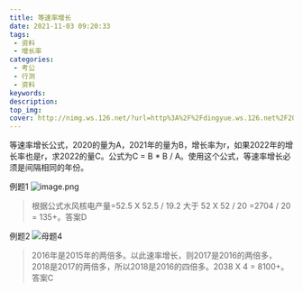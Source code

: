 ```yaml
---
title: 等速率增长
date: 2021-11-03 09:20:33
tags:
 - 资料
 - 增长率
categories:
 - 考公
 - 行测
 - 资料
keywords:
description:
top_img:
cover: http://nimg.ws.126.net/?url=http%3A%2F%2Fdingyue.ws.126.net%2F2021%2F1018%2Fe4d107e8j00r14rgf0046c000xc00pfc.jpg&thumbnail=650x2147483647&quality=80&type=jpg
---
```

等速率增长公式，2020的量为A，2021年的量为B，增长率为r，如果2022年的增长率也是r，求2022的量C。公式为C = B * B / A。使用这个公式，等速率增长必须是间隔相同的年份。

例题1
![image.png](http://tva1.sinaimg.cn/large/005SoUZ5ly1gw22y7u71wj30kw0cgjva.jpg)

> 根据公式水风核电产量=52.5 X 52.5 / 19.2 大于 52 X 52 / 20 =2704 / 20 = 135+。答案D 

例题2
![母题4](http://tva1.sinaimg.cn/large/005SoUZ5ly1gw22hnh36aj30ji09btca.jpg)

> 2016年是2015年的两倍多。以此速率增长，则2017是2016的两倍多，2018是2017的两倍多，所以2018是2016的四倍多。2038 X 4 = 8100+。答案C